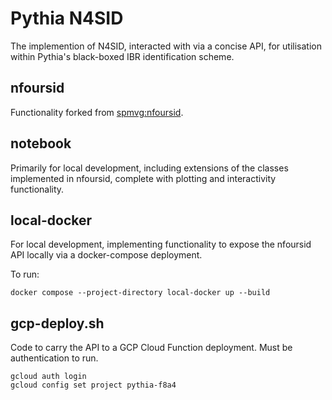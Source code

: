 # Pythia N4SID

The implemention of N4SID, interacted with via a concise API, for utilisation within Pythia's black-boxed IBR identification scheme.

## nfoursid

Functionality forked from [spmvg:nfoursid](https://github.com/spmvg/nfoursid).

## notebook

Primarily for local development, including extensions of the classes implemented in nfoursid, complete with plotting and interactivity functionality.

## local-docker

For local development, implementing functionality to expose the nfoursid API locally via a docker-compose deployment.

To run:
```
docker compose --project-directory local-docker up --build
```

## gcp-deploy.sh

Code to carry the API to a GCP Cloud Function deployment. Must be authentication to run.
```
gcloud auth login
gcloud config set project pythia-f8a4
```
